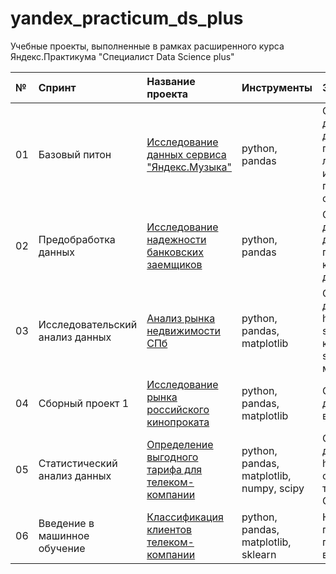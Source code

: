 # yandex_practicum_ds_plus
Учебные проекты, выполненные в рамках расширенного курса Яндекс.Практикума "Специалист Data Science plus"

| **№** | **Спринт** | **Название проекта** | **Инструменты** | **Задачи** |
| :---- | :------------- | :--------------------- | :------------------- | :--------------------- | 
| 01 | Базовый питон | [Исследование данных сервиса "Яндекс.Музыка"](01_yandex_music) | python, pandas | Обработка данных, дубликаты, пропуски, логическая индексация, группировка, сортировка |
| 02 | Предобработка данных | [Исследование надежности банковских заемщиков](02_bank_borrowers_reliability) | python, pandas | Обработка данных, дубликаты, пропуски, категоризация, декомпозиция |
| 03 | Исследовательский анализ данных | [Анализ рынка недвижимости СПб](03_real_estate) | python, pandas, matplotlib | Обработка данных, histogram, boxplot, scattermatrix, категоризация, scatterplot,  фрод-мониторинг |
| 04 | Сборный проект 1 | [Исследование рынка российского кинопроката](04_sborny_1) | python, pandas, matplotlib | Обработка данных, визуализация |
| 05 | Статистический анализ данных | [Определение выгодного тарифа для телеком-компании](05_telecom_tariff) | python, pandas, matplotlib, numpy, scipy | Обработка данных, histogram, boxplot, статистический тест, критерий Стьюдента |
| 06 | Введение в машинное обучение | [Классификация клиентов телеком-компании](06_telecom_clients) | python, pandas, matplotlib, sklearn | Классификация, подбор гиперпараметров, выбор модели МО |
